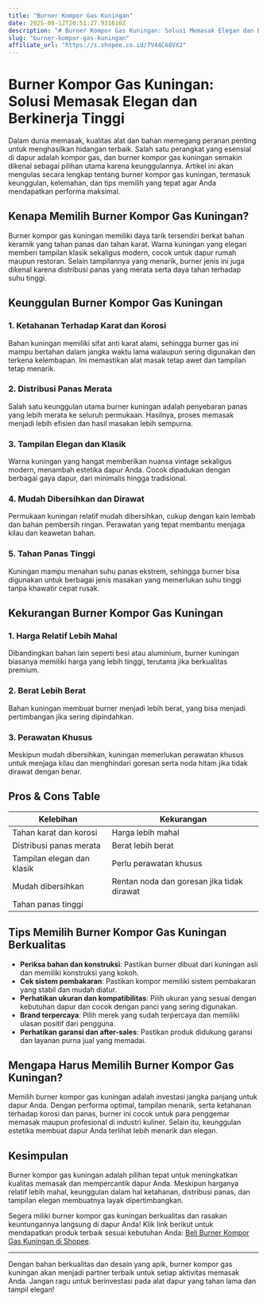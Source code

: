 ```yaml
---
title: "Burner Kompor Gas Kuningan"
date: 2025-08-12T20:51:27.931610Z
description: "# Burner Kompor Gas Kuningan: Solusi Memasak Elegan dan Berkinerja Tinggi..."
slug: "burner-kompor-gas-kuningan"
affiliate_url: "https://s.shopee.co.id/7V44C68VX2"
---
```

# Burner Kompor Gas Kuningan: Solusi Memasak Elegan dan Berkinerja Tinggi

Dalam dunia memasak, kualitas alat dan bahan memegang peranan penting untuk menghasilkan hidangan terbaik. Salah satu perangkat yang esensial di dapur adalah kompor gas, dan burner kompor gas kuningan semakin dikenal sebagai pilihan utama karena keunggulannya. Artikel ini akan mengulas secara lengkap tentang burner kompor gas kuningan, termasuk keunggulan, kelemahan, dan tips memilih yang tepat agar Anda mendapatkan performa maksimal.

## Kenapa Memilih Burner Kompor Gas Kuningan?

Burner kompor gas kuningan memiliki daya tarik tersendiri berkat bahan keramik yang tahan panas dan tahan karat. Warna kuningan yang elegan memberi tampilan klasik sekaligus modern, cocok untuk dapur rumah maupun restoran. Selain tampilannya yang menarik, burner jenis ini juga dikenal karena distribusi panas yang merata serta daya tahan terhadap suhu tinggi.

## Keunggulan Burner Kompor Gas Kuningan

### 1. Ketahanan Terhadap Karat dan Korosi

Bahan kuningan memiliki sifat anti karat alami, sehingga burner gas ini mampu bertahan dalam jangka waktu lama walaupun sering digunakan dan terkena kelembapan. Ini memastikan alat masak tetap awet dan tampilan tetap menarik.

### 2. Distribusi Panas Merata

Salah satu keunggulan utama burner kuningan adalah penyebaran panas yang lebih merata ke seluruh permukaan. Hasilnya, proses memasak menjadi lebih efisien dan hasil masakan lebih sempurna.

### 3. Tampilan Elegan dan Klasik

Warna kuningan yang hangat memberikan nuansa vintage sekaligus modern, menambah estetika dapur Anda. Cocok dipadukan dengan berbagai gaya dapur, dari minimalis hingga tradisional.

### 4. Mudah Dibersihkan dan Dirawat

Permukaan kuningan relatif mudah dibersihkan, cukup dengan kain lembab dan bahan pembersih ringan. Perawatan yang tepat membantu menjaga kilau dan keawetan bahan.

### 5. Tahan Panas Tinggi

Kuningan mampu menahan suhu panas ekstrem, sehingga burner bisa digunakan untuk berbagai jenis masakan yang memerlukan suhu tinggi tanpa khawatir cepat rusak.

## Kekurangan Burner Kompor Gas Kuningan

### 1. Harga Relatif Lebih Mahal

Dibandingkan bahan lain seperti besi atau aluminium, burner kuningan biasanya memiliki harga yang lebih tinggi, terutama jika berkualitas premium.

### 2. Berat Lebih Berat

Bahan kuningan membuat burner menjadi lebih berat, yang bisa menjadi pertimbangan jika sering dipindahkan.

### 3. Perawatan Khusus

Meskipun mudah dibersihkan, kuningan memerlukan perawatan khusus untuk menjaga kilau dan menghindari goresan serta noda hitam jika tidak dirawat dengan benar.

## Pros & Cons Table

| **Kelebihan**                                | **Kekurangan**                               |
|----------------------------------------------|----------------------------------------------|
| Tahan karat dan korosi                     | Harga lebih mahal                          |
| Distribusi panas merata                     | Berat lebih berat                          |
| Tampilan elegan dan klasik                  | Perlu perawatan khusus                    |
| Mudah dibersihkan                          | Rentan noda dan goresan jika tidak dirawat |
| Tahan panas tinggi                         |                                              |

## Tips Memilih Burner Kompor Gas Kuningan Berkualitas

- **Periksa bahan dan konstruksi**: Pastikan burner dibuat dari kuningan asli dan memiliki konstruksi yang kokoh.
- **Cek sistem pembakaran**: Pastikan kompor memiliki sistem pembakaran yang stabil dan mudah diatur.
- **Perhatikan ukuran dan kompatibilitas**: Pilih ukuran yang sesuai dengan kebutuhan dapur dan cocok dengan panci yang sering digunakan.
- **Brand terpercaya**: Pilih merek yang sudah terpercaya dan memiliki ulasan positif dari pengguna.
- **Perhatikan garansi dan after-sales**: Pastikan produk didukung garansi dan layanan purna jual yang memadai.

## Mengapa Harus Memilih Burner Kompor Gas Kuningan?

Memilih burner kompor gas kuningan adalah investasi jangka panjang untuk dapur Anda. Dengan performa optimal, tampilan menarik, serta ketahanan terhadap korosi dan panas, burner ini cocok untuk para penggemar memasak maupun profesional di industri kuliner. Selain itu, keunggulan estetika membuat dapur Anda terlihat lebih menarik dan elegan.

## Kesimpulan

Burner kompor gas kuningan adalah pilihan tepat untuk meningkatkan kualitas memasak dan mempercantik dapur Anda. Meskipun harganya relatif lebih mahal, keunggulan dalam hal ketahanan, distribusi panas, dan tampilan elegan membuatnya layak dipertimbangkan.

Segera miliki burner kompor gas kuningan berkualitas dan rasakan keuntungannya langsung di dapur Anda! Klik link berikut untuk mendapatkan produk terbaik sesuai kebutuhan Anda: [Beli Burner Kompor Gas Kuningan di Shopee](https://s.shopee.co.id/7V44C68VX2).

---

Dengan bahan berkualitas dan desain yang apik, burner kompor gas kuningan akan menjadi partner terbaik untuk setiap aktivitas memasak Anda. Jangan ragu untuk berinvestasi pada alat dapur yang tahan lama dan tampil elegan!